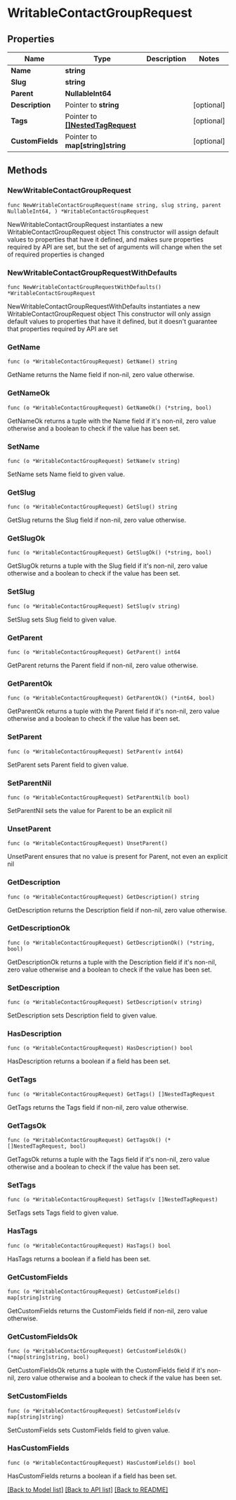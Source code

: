 # WritableContactGroupRequest

## Properties

Name | Type | Description | Notes
------------ | ------------- | ------------- | -------------
**Name** | **string** |  | 
**Slug** | **string** |  | 
**Parent** | **NullableInt64** |  | 
**Description** | Pointer to **string** |  | [optional] 
**Tags** | Pointer to [**[]NestedTagRequest**](NestedTagRequest.md) |  | [optional] 
**CustomFields** | Pointer to **map[string]string** |  | [optional] 

## Methods

### NewWritableContactGroupRequest

`func NewWritableContactGroupRequest(name string, slug string, parent NullableInt64, ) *WritableContactGroupRequest`

NewWritableContactGroupRequest instantiates a new WritableContactGroupRequest object
This constructor will assign default values to properties that have it defined,
and makes sure properties required by API are set, but the set of arguments
will change when the set of required properties is changed

### NewWritableContactGroupRequestWithDefaults

`func NewWritableContactGroupRequestWithDefaults() *WritableContactGroupRequest`

NewWritableContactGroupRequestWithDefaults instantiates a new WritableContactGroupRequest object
This constructor will only assign default values to properties that have it defined,
but it doesn't guarantee that properties required by API are set

### GetName

`func (o *WritableContactGroupRequest) GetName() string`

GetName returns the Name field if non-nil, zero value otherwise.

### GetNameOk

`func (o *WritableContactGroupRequest) GetNameOk() (*string, bool)`

GetNameOk returns a tuple with the Name field if it's non-nil, zero value otherwise
and a boolean to check if the value has been set.

### SetName

`func (o *WritableContactGroupRequest) SetName(v string)`

SetName sets Name field to given value.


### GetSlug

`func (o *WritableContactGroupRequest) GetSlug() string`

GetSlug returns the Slug field if non-nil, zero value otherwise.

### GetSlugOk

`func (o *WritableContactGroupRequest) GetSlugOk() (*string, bool)`

GetSlugOk returns a tuple with the Slug field if it's non-nil, zero value otherwise
and a boolean to check if the value has been set.

### SetSlug

`func (o *WritableContactGroupRequest) SetSlug(v string)`

SetSlug sets Slug field to given value.


### GetParent

`func (o *WritableContactGroupRequest) GetParent() int64`

GetParent returns the Parent field if non-nil, zero value otherwise.

### GetParentOk

`func (o *WritableContactGroupRequest) GetParentOk() (*int64, bool)`

GetParentOk returns a tuple with the Parent field if it's non-nil, zero value otherwise
and a boolean to check if the value has been set.

### SetParent

`func (o *WritableContactGroupRequest) SetParent(v int64)`

SetParent sets Parent field to given value.


### SetParentNil

`func (o *WritableContactGroupRequest) SetParentNil(b bool)`

 SetParentNil sets the value for Parent to be an explicit nil

### UnsetParent
`func (o *WritableContactGroupRequest) UnsetParent()`

UnsetParent ensures that no value is present for Parent, not even an explicit nil
### GetDescription

`func (o *WritableContactGroupRequest) GetDescription() string`

GetDescription returns the Description field if non-nil, zero value otherwise.

### GetDescriptionOk

`func (o *WritableContactGroupRequest) GetDescriptionOk() (*string, bool)`

GetDescriptionOk returns a tuple with the Description field if it's non-nil, zero value otherwise
and a boolean to check if the value has been set.

### SetDescription

`func (o *WritableContactGroupRequest) SetDescription(v string)`

SetDescription sets Description field to given value.

### HasDescription

`func (o *WritableContactGroupRequest) HasDescription() bool`

HasDescription returns a boolean if a field has been set.

### GetTags

`func (o *WritableContactGroupRequest) GetTags() []NestedTagRequest`

GetTags returns the Tags field if non-nil, zero value otherwise.

### GetTagsOk

`func (o *WritableContactGroupRequest) GetTagsOk() (*[]NestedTagRequest, bool)`

GetTagsOk returns a tuple with the Tags field if it's non-nil, zero value otherwise
and a boolean to check if the value has been set.

### SetTags

`func (o *WritableContactGroupRequest) SetTags(v []NestedTagRequest)`

SetTags sets Tags field to given value.

### HasTags

`func (o *WritableContactGroupRequest) HasTags() bool`

HasTags returns a boolean if a field has been set.

### GetCustomFields

`func (o *WritableContactGroupRequest) GetCustomFields() map[string]string`

GetCustomFields returns the CustomFields field if non-nil, zero value otherwise.

### GetCustomFieldsOk

`func (o *WritableContactGroupRequest) GetCustomFieldsOk() (*map[string]string, bool)`

GetCustomFieldsOk returns a tuple with the CustomFields field if it's non-nil, zero value otherwise
and a boolean to check if the value has been set.

### SetCustomFields

`func (o *WritableContactGroupRequest) SetCustomFields(v map[string]string)`

SetCustomFields sets CustomFields field to given value.

### HasCustomFields

`func (o *WritableContactGroupRequest) HasCustomFields() bool`

HasCustomFields returns a boolean if a field has been set.


[[Back to Model list]](../README.md#documentation-for-models) [[Back to API list]](../README.md#documentation-for-api-endpoints) [[Back to README]](../README.md)


